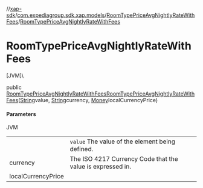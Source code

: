 //[xap-sdk](../../../index.md)/[com.expediagroup.sdk.xap.models](../index.md)/[RoomTypePriceAvgNightlyRateWithFees](index.md)/[RoomTypePriceAvgNightlyRateWithFees](-room-type-price-avg-nightly-rate-with-fees.md)

# RoomTypePriceAvgNightlyRateWithFees

[JVM]\

public [RoomTypePriceAvgNightlyRateWithFees](index.md)[RoomTypePriceAvgNightlyRateWithFees](-room-type-price-avg-nightly-rate-with-fees.md)([String](https://docs.oracle.com/javase/8/docs/api/java/lang/String.html)value, [String](https://docs.oracle.com/javase/8/docs/api/java/lang/String.html)currency, [Money](../-money/index.md)localCurrencyPrice)

#### Parameters

JVM

| | |
|---|---|
|  | `value` The value of the element being defined. |
| currency | The ISO 4217 Currency Code that the value is expressed in. |
| localCurrencyPrice |
